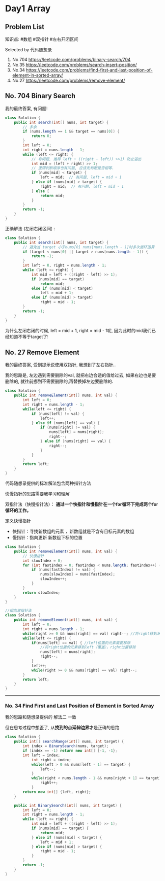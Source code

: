 # Day1 Array

## Problem List 

知识点: #数组 #双指针 #左右开闭区间

Selected by 代码随想录

1. No.704 https://leetcode.com/problems/binary-search/704 
2. No.35 https://leetcode.com/problems/search-insert-position/
3. No.34 https://leetcode.com/problems/find-first-and-last-position-of-element-in-sorted-array/
4. No.27 https://leetcode.com/problems/remove-element/

## No. 704 Binary Search

我的最终答案, 有问题! 

```java
class Solution {
    public int search(int[] nums, int target) { 
        // 多余
        if (nums.length == 1 && target == nums[0]) {
            return 0;
        }
        int left = 0;
        int right = nums.length - 1;
        while (left <= right) {
            // 有问题, 推荐 left + ((right - left)) >>1) 防止溢出
            int mid = (left + right) >> 1;  
            // 逻辑判断顺序也有问题, 应该先判断是否相等.
            if (nums[mid] < target) {
                left = mid;  // 有问题, left = mid + 1
            } else if (nums[mid] > target) {
                right = mid;  // 有问题, left = mid - 1
            } else {
                return mid;
            }
        }
        return -1;
    }
}
```

正确解法 (左闭右闭区间) :

```java
class Solution {
    public int search(int[] nums, int target) {
        // 避免当 target 小于nums[0] nums[nums.length - 1]时多次循环运算
        if (target < nums[0] || target > nums[nums.length - 1]) {
            return -1;
        }
        int left = 0, right = nums.length - 1;
        while (left <= right) {
            int mid = left + ((right - left) >> 1);
            if (nums[mid] == target)
                return mid;
            else if (nums[mid] < target)
                left = mid + 1;
            else if (nums[mid] > target)
                right = mid - 1;
        }
        return -1;
    }
}
```

为什么左闭右闭的时候, left = mid + 1, right = mid - 1呢, 因为此时的mid我们已经知道不等于target了!

## No. 27 Remove Element

我的最终答案, 受到提示说使用双指针, 我想到了左右指针..

我的思路是, 左边遇到需要删除的val, 就把右边合适的值给过去, 如果右边也是要删除的, 就往前挪到不需要删除的,再替换掉左边要删除的.

```java
class Solution {
    public int removeElement(int[] nums, int val) {
        int left = 0;
        int right = nums.length - 1;
        while(left <= right) {
            if (nums[left] != val) {
                left++;
            } else if (nums[left] == val) {
                if (nums[right] != val) {
                    nums[left] = nums[right];
                    right--;
                } else if (nums[right] == val) {
                    right--;
                }
            }
        }
        return left;
    }
}
```

代码随想录提供的标准解法包含两种指针方法 

快慢指针的思路需要我学习和理解

双指针法（快慢指针法）： **通过一个快指针和慢指针在一个for循环下完成两个for循环的工作。**

定义快慢指针

- 快指针：寻找新数组的元素 ，新数组就是不含有目标元素的数组
- 慢指针：指向更新 新数组下标的位置

```java
class Solution {
    public int removeElement(int[] nums, int val) {
        // 快慢指针
        int slowIndex = 0;
        for (int fastIndex = 0; fastIndex < nums.length; fastIndex++) {
            if (nums[fastIndex] != val) {
                nums[slowIndex] = nums[fastIndex];
                slowIndex++;
            }
        }
        return slowIndex;
    }
}
```

```java
//相向双指针法
class Solution {
    public int removeElement(int[] nums, int val) {
        int left = 0;
        int right = nums.length - 1;
        while(right >= 0 && nums[right] == val) right--; //将right移到从右数第一个值不为val的位置
        while(left <= right) {
            if(nums[left] == val) { //left位置的元素需要移除
                //将right位置的元素移到left（覆盖），right位置移除
                nums[left] = nums[right];
                right--;
            }
            left++;
            while(right >= 0 && nums[right] == val) right--;
        }
        return left;
    }
}
```

___

### No. 34 Find First and Last Position of Element in Sorted Array

我的思路和随想录提供的 解法二 一致

但在思考过程中想歪了,  从**找到的点延伸边界**才是正确的思路

```java
class Solution {
    public int[] searchRange(int[] nums, int target) {
        int index = BinarySearch(nums, target);
        if (index == -1) return new int[] {-1, -1};
        int left = index;
            int right = index;
            while(left > 0 && nums[left - 1] == target) {
                left--;
            }
            while(right < nums.length - 1 && nums[right + 1] == target) {
                right++;
            }
        return new int[] {left, right};
    }

    public int BinarySearch(int[] nums, int target) {
        int left = 0;
        int right = nums.length - 1;
        while (left <= right) {
            int mid = left + ((right - left) >> 1);
            if (nums[mid] == target) {
                return mid;
            } else if (nums[mid] < target) {
                left = mid + 1;
            } else if (nums[mid] > target) {
                right = mid - 1;
            }
        }
        return -1;
    }
}
```

